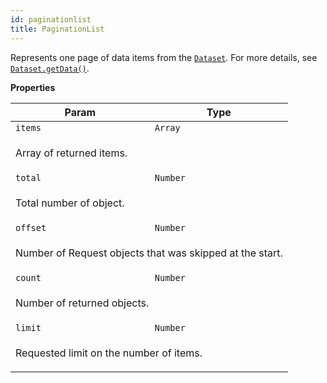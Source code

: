 ```yaml
---
id: paginationlist
title: PaginationList
---
```

<a name="PaginationList"></a>

Represents one page of data items from the [`Dataset`](../api/dataset).
For more details, see [`Dataset.getData()`](../api/dataset#Dataset+getData).

**Properties**
<table>
<thead>
<tr>
<th>Param</th><th>Type</th>
</tr>
</thead>
<tbody>
<tr>
<td><code>items</code></td><td><code>Array</code></td>
</tr>
<tr>
<td colspan="3"><p>Array of returned items.</p>
</td></tr><tr>
<td><code>total</code></td><td><code>Number</code></td>
</tr>
<tr>
<td colspan="3"><p>Total number of object.</p>
</td></tr><tr>
<td><code>offset</code></td><td><code>Number</code></td>
</tr>
<tr>
<td colspan="3"><p>Number of Request objects that was skipped at the start.</p>
</td></tr><tr>
<td><code>count</code></td><td><code>Number</code></td>
</tr>
<tr>
<td colspan="3"><p>Number of returned objects.</p>
</td></tr><tr>
<td><code>limit</code></td><td><code>Number</code></td>
</tr>
<tr>
<td colspan="3"><p>Requested limit on the number of items.</p>
</td></tr></tbody>
</table>
